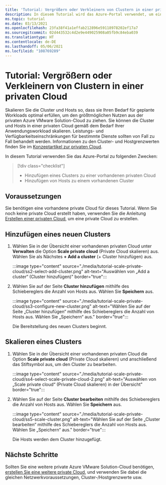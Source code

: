 ```yaml
---
title: 'Tutorial: Vergrößern oder Verkleinern von Clustern in einer privaten Cloud'
description: In diesem Tutorial wird das Azure-Portal verwendet, um eine private Azure VMware Solution-Cloud zu skalieren.
ms.topic: tutorial
ms.date: 03/13/2021
ms.openlocfilehash: 23fa38f41a1effab212896e59118978202ef17a7
ms.sourcegitcommit: 02d443532c4d2e9e449025908a05fb9c84eba039
ms.translationtype: HT
ms.contentlocale: de-DE
ms.lasthandoff: 05/06/2021
ms.locfileid: "108769289"
---
```

# <a name="tutorial-expand-or-shrink-clusters-in-a-private-cloud"></a>Tutorial: Vergrößern oder Verkleinern von Clustern in einer privaten Cloud

Skalieren Sie die Cluster und Hosts so, dass sie Ihren Bedarf für geplante Workloads optimal erfüllen, um den größtmöglichen Nutzen aus der privaten Azure VMware Solution-Cloud zu ziehen. Sie können die Cluster und Hosts in einer privaten Cloud gemäß dem Bedarf Ihrer Anwendungsworkload skalieren. Leistungs- und Verfügbarkeitseinschränkungen für bestimmte Dienste sollten von Fall zu Fall behandelt werden. Informationen zu den Cluster- und Hostgrenzwerten finden Sie im [Konzeptartikel zur privaten Cloud](concepts-private-clouds-clusters.md).

In diesem Tutorial verwenden Sie das Azure-Portal zu folgenden Zwecken:

> [!div class="checklist"]
> * Hinzufügen eines Clusters zu einer vorhandenen privaten Cloud
> * Hinzufügen von Hosts zu einem vorhandenen Cluster

## <a name="prerequisites"></a>Voraussetzungen

Sie benötigen eine vorhandene private Cloud für dieses Tutorial. Wenn Sie noch keine private Cloud erstellt haben, verwenden Sie die Anleitung [Erstellen einer privaten Cloud](tutorial-create-private-cloud.md), um eine private Cloud zu erstellen. 

## <a name="add-a-new-cluster"></a>Hinzufügen eines neuen Clusters

1. Wählen Sie in der Übersicht einer vorhandenen privaten Cloud unter **Verwalten** die Option **Scale private cloud** (Private Cloud skalieren) aus. Wählen Sie als Nächstes **+ Add a cluster** (+ Cluster hinzufügen) aus.

   :::image type="content" source="./media/tutorial-scale-private-cloud/ss2-select-add-cluster.png" alt-text="Auswählen von „Add a cluster“ (Cluster hinzufügen)" border="true":::

1. Wählen Sie auf der Seite **Cluster hinzufügen** mithilfe des Schiebereglers die Anzahl von Hosts aus. Wählen Sie **Speichern** aus.

   :::image type="content" source="./media/tutorial-scale-private-cloud/ss3-configure-new-cluster.png" alt-text="Wählen Sie auf der Seite „Cluster hinzufügen“ mithilfe des Schiebereglers die Anzahl von Hosts aus. Wählen Sie „Speichern“ aus." border="true":::

   Die Bereitstellung des neuen Clusters beginnt.

## <a name="scale-a-cluster"></a>Skalieren eines Clusters 

1. Wählen Sie in der Übersicht einer vorhandenen privaten Cloud die Option **Scale private cloud** (Private Cloud skalieren) und anschließend das Stiftsymbol aus, um den Cluster zu bearbeiten.

   :::image type="content" source="./media/tutorial-scale-private-cloud/ss4-select-scale-private-cloud-2.png" alt-text="Auswählen von „Scale private cloud“ (Private Cloud skalieren) in der Übersicht" border="true":::

1. Wählen Sie auf der Seite **Cluster bearbeiten** mithilfe des Schiebereglers die Anzahl von Hosts aus. Wählen Sie **Speichern** aus.

   :::image type="content" source="./media/tutorial-scale-private-cloud/ss5-scale-cluster.png" alt-text="Wählen Sie auf der Seite „Cluster bearbeiten“ mithilfe des Schiebereglers die Anzahl von Hosts aus. Wählen Sie „Speichern“ aus." border="true":::

   Die Hosts werden dem Cluster hinzugefügt.

## <a name="next-steps"></a>Nächste Schritte

Sollten Sie eine weitere private Azure VMware Solution-Cloud benötigen, [erstellen Sie eine weitere private Cloud](tutorial-create-private-cloud.md), und verwenden Sie dabei die gleichen Netzwerkvoraussetzungen, Cluster-/Hostgrenzwerte usw.

<!-- LINKS - external-->

<!-- LINKS - internal -->
